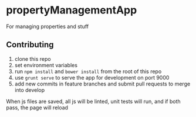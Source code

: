 # propertyManagementApp

For managing properties and stuff

## Contributing

1. clone this repo
2. set environment variables
3. run ```npm install``` and ```bower install``` from the root of this repo
4. use ```grunt serve``` to serve the app for development on port 9000
5. add new commits in feature branches and submit pull requests to merge into develop

When js files are saved, all js will be linted, unit tests will run, and if both pass, the page will reload
